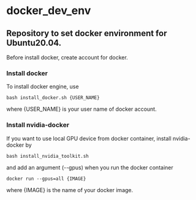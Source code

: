 # docker_dev_env

## Repository to set docker environment for Ubuntu20.04.

Before install docker, create account for docker.

### Install docker

To install docker engine, use

```
bash install_docker.sh {USER_NAME}
```

where {USER_NAME} is your user name of docker account.

### Install nvidia-docker

If you want to use local GPU device from docker container, install nvidia-docker by

```
bash install_nvidia_toolkit.sh
```

and add an argument (--gpus) when you run the docker container 

```
docker run --gpus=all {IMAGE}
```

where {IMAGE} is the name of your docker image.
